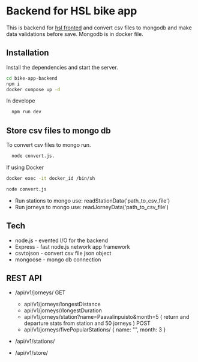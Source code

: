 # Backend for HSL bike app

This is backend for [hsl fronted](https://github.com/karia19/hsl/tree/master/bike-app-frontend) and convert csv files to mongodb and make data validations before save. Mongodb is in docker file. 

## Installation

Install the dependencies and start the server.

```sh
cd bike-app-backend
npm i
docker compose up -d
```
In develope 
```sh
  npm run dev
```

## Store csv files to mongo db

To convert csv files to mongo run.
```sh
  node convert.js.
```

If using Docker 
```sh
docker exec -it docker_id /bin/sh

node convert.js
```

- Run stations to mongo use:  readStationData('path_to_csv_file')
- Run jorneys to mongo use: readJorneyData('path_to_csv_file')



## Tech

- node.js - evented I/O for the backend
- Express - fast node.js network app framework
- csvtojson - convert csv file json object
- mongoose - mongo db connection


## REST API 

- /api/v1/jorneys/
  GET
  - api/v1/jorneys/longestDistance
  - api/v1/jorneys//longestDuration
  - api/v1/jorneys/station?name=Paavalinpuisto&month=5   ( return and departure stats from station and 50 jorneys )
  POST
  - api/v1/jorneys/fivePopularStations/ { name: "", month: 3 }
  
- /api/v1/stations/
- /api/v1/store/ 


